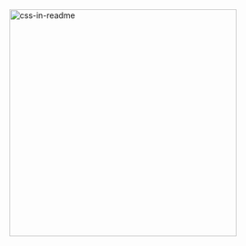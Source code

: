 <img src="https://raw.githubusercontent.com/Ar7hurz1nh0/livestream/master/chat/__readme_example.svg" width="400" height="400" alt="css-in-readme">